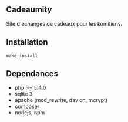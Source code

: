 Cadeaumity
----

Site d'échanges de cadeaux pour les komitiens.

Installation
----

```
make install
```

Dependances
----

+ php >= 5.4.0
+ sqlite 3
+ apache (mod_rewrite, dav on, mcrypt)
+ composer
+ nodejs, npm


